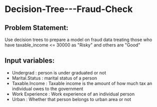 # Decision-Tree---Fraud-Check

## Problem Statement:
Use decision trees to prepare a model on fraud data treating those who have taxable_income <= 30000 as "Risky" and others are "Good"

## Input variables:
+ Undergrad : person is under graduated or not
+ Marital.Status : marital status of a person
+ Taxable.Income : Taxable income is the amount of how much tax an individual owes to the government 
+ Work Experience : Work experience of an individual person
+ Urban : Whether that person belongs to urban area or not

